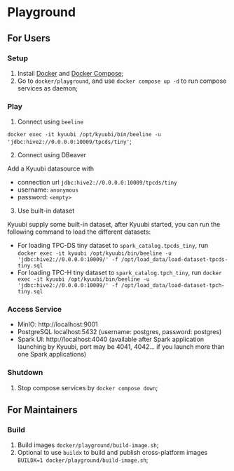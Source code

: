 Playground
===

## For Users

### Setup

1. Install [Docker](https://docs.docker.com/get-docker/) and [Docker Compose](https://docs.docker.com/compose/);
2. Go to `docker/playground`, and use `docker compose up -d` to run compose services as daemon;

### Play

1. Connect using `beeline`

`docker exec -it kyuubi /opt/kyuubi/bin/beeline -u 'jdbc:hive2://0.0.0.0:10009/tpcds/tiny'`;

2. Connect using DBeaver

Add a Kyuubi datasource with

- connection url `jdbc:hive2://0.0.0.0:10009/tpcds/tiny`
- username: `anonymous`
- password: `<empty>`

3. Use built-in dataset

Kyuubi supply some built-in dataset, after Kyuubi started, you can run the following command to load the different datasets:

- For loading TPC-DS tiny dataset to `spark_catalog.tpcds_tiny`, run `docker exec -it kyuubi /opt/kyuubi/bin/beeline -u 'jdbc:hive2://0.0.0.0:10009/' -f /opt/load_data/load-dataset-tpcds-tiny.sql`
- For loading TPC-H  tiny dataset to `spark_catalog.tpch_tiny`,  run `docker exec -it kyuubi /opt/kyuubi/bin/beeline -u 'jdbc:hive2://0.0.0.0:10009/' -f /opt/load_data/load-dataset-tpch-tiny.sql`

### Access Service

- MinIO: http://localhost:9001
- PostgreSQL localhost:5432 (username: postgres, password: postgres)
- Spark UI: http://localhost:4040 (available after Spark application launching by Kyuubi, port may be 4041, 4042... if you launch more than one Spark applications)

### Shutdown

1. Stop compose services by `docker compose down`;

## For Maintainers

### Build

1. Build images `docker/playground/build-image.sh`;
2. Optional to use `buildx` to build and publish cross-platform images `BUILDX=1 docker/playground/build-image.sh`;
